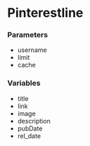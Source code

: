 # Pinterestline

### Parameters

* username 
* limit
* cache

### Variables

* title 
* link
* image
* description 
* pubDate
* rel_date